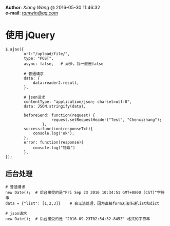 **Author**: *Xiang Wang* @ 2016-05-30 11:46:32  
**e-mail**: [*ramwin@qq.com*](mailto:ramwin@qq.com)

# 使用 jQuery
    $.ajax({
            url:"/upload/file/",
            type: "POST",
            async: false,   # 异步，我一般是false

            # 普通请求
            data: {
                data:reader2.result,
            },

            # json请求
            contentType: "application/json; charset=utf-8",
            data: JSON.stringify(data),

            beforeSend: function(request) {
                        request.setRequestHeader("Test", "Chenxizhang");
                    },
            success:function(responseTxt){
                console.log('ok');
            },
            error: function(response){
                console.log("错误")
            },
    });


## 后台处理
    # 普通请求
    new Date();  # 后台接受的是"Fri Sep 23 2016 10:34:51 GMT+0800 (CST)"字符串
    data = {"list": [1,2,3]}    # 会无法处理，因为直接form无法传递list和dict

    # json请求
    new Date();  # 后台接受的是 "2016-09-23T02:54:32.845Z" 格式的字符串
